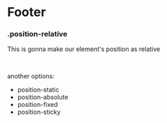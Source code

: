# Footer

### .position-relative

This is gonna make our element's position as relative

<br>

another options:

- position\-static
- position\-absolute
- position\-fixed
- position\-sticky
